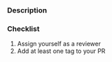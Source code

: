 ### Description



### Checklist
1. Assign yourself as a reviewer
2. Add at least one tag to your PR

<!-- This is a comment that doesn't render -->
